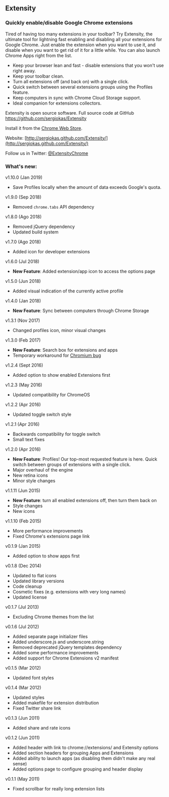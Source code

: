 ## Extensity

### Quickly enable/disable Google Chrome extensions

Tired of having too many extensions in your toolbar? Try Extensity, the ultimate tool
for lightning fast enabling and disabling all your extensions for Google Chrome.
Just enable the extension when you want to use it, and disable when you want to
get rid of it for a little while. You can also launch Chrome Apps right from the list.

* Keep your browser lean and fast - disable extensions that you won't use right away.
* Keep your toolbar clean.
* Turn all extensions off (and back on) with a single click.
* Quick switch between several extensions groups using the Profiles feature.
* Keep computers in sync with Chrome Cloud Storage support.
* Ideal companion for extensions collectors.

Extensity is open source software. Full source code at GitHub https://github.com/sergiokas/Extensity

Install it from the [Chrome Web Store](https://chrome.google.com/webstore/detail/extensity/jjmflmamggggndanpgfnpelongoepncg).

Website: [http://sergiokas.github.com/Extensity/](http://sergiokas.github.com/Extensity/)

Follow us in Twitter: [@ExtensityChrome](https://twitter.com/ExtensityChrome)

### What's new:

v1.10.0 (Jan 2019)
- Save Profiles locally when the amount of data exceeds Google's quota.

v1.9.0 (Sep 2018)
- Removed `chrome.tabs` API dependency

v1.8.0 (Ago 2018)
- Removed jQuery dependency
- Updated build system

v1.7.0 (Ago 2018)
- Added icon for developer extensions

v1.6.0 (Jul 2018)
- **New Feature**: Added extension/app icon to access the options page

v1.5.0 (Jun 2018)
- Added visual indication of the currently active profile

v1.4.0 (Jan 2018)
- **New Feature**: Sync between computers through Chrome Storage

v1.3.1 (Nov 2017)
- Changed profiles icon, minor visual changes

v1.3.0 (Feb 2017)
- **New Feature**: Search box for extensions and apps
- Temporary workaround for [Chromium bug](https://bugs.chromium.org/p/chromium/issues/detail?id=307912)

v1.2.4 (Sept 2016)
- Added option to show enabled Extensions first

v1.2.3 (May 2016)
- Updated compatibility for ChromeOS

v1.2.2 (Apr 2016)
- Updated toggle switch style

v1.2.1 (Apr 2016)
- Backwards compatibility for toggle switch
- Small text fixes

v1.2.0 (Apr 2016)
- **New Feature**: Profiles! Our top-most requested feature is here. Quick switch between groups of extensions with a single click.
- Major overhaul of the engine
- New retina icons
- Minor style changes

v1.1.11 (Jun 2015)
- **New Feature**: turn all enabled extensions off, then turn them back on
- Style changes
- New icons

v1.1.10 (Feb 2015)
- More performance improvements
- Fixed Chrome's extensions page link

v0.1.9 (Jan 2015)
- Added option to show apps first

v0.1.8 (Dec 2014)
- Updated to flat icons
- Updated library versions
- Code cleanup
- Cosmetic fixes (e.g. extensions with very long names)
- Updated license

v0.1.7 (Jul 2013)
- Excluding Chrome themes from the list

v0.1.6 (Jul 2012)
- Added separate page initializer files
- Added underscore.js and underscore.string
- Removed deprecated jQuery templates dependency
- Added some performance improvements
- Added support for Chrome Extensions v2 manifest

v0.1.5 (Mar 2012)
- Updated font styles

v0.1.4 (Mar 2012)
- Updated styles
- Added makefile for extension distribution
- Fixed Twitter share link

v0.1.3 (Jun 2011)
- Added share and rate icons

v0.1.2 (Jun 2011)
- Added header with link to chrome://extensions/ and Extensity options
- Added section headers for grouping Apps and Extensions
- Added ability to launch apps (as disabling them didn't make any real sense)
- Added options page to configure grouping and header display

v0.1.1 (May 2011)
- Fixed scrollbar for really long extension lists
